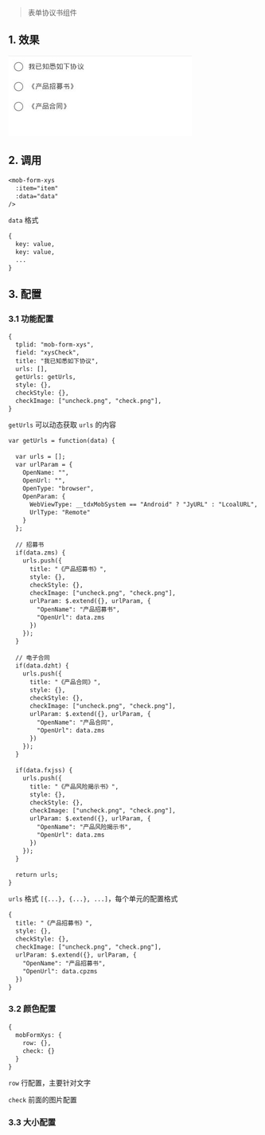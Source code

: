 > 表单协议书组件

## 1. 效果

![mob-form-xys](images/mob-form-xys.jpg)

## 2. 调用

```
<mob-form-xys 
  :item="item"
  :data="data"
/>
```

`data` 格式

```
{
  key: value,
  key: value,
  ...
}
```

## 3. 配置

### 3.1 功能配置

```
{
  tplid: "mob-form-xys",
  field: "xysCheck",
  title: "我已知悉如下协议",
  urls: [],
  getUrls: getUrls,
  style: {},
  checkStyle: {},
  checkImage: ["uncheck.png", "check.png"],
}
```

`getUrls` 可以动态获取 `urls` 的内容

```
var getUrls = function(data) {

  var urls = [];
  var urlParam = {
    OpenName: "",
    OpenUrl: "",
    OpenType: "browser",
    OpenParam: {
      WebViewType: __tdxMobSystem == "Android" ? "JyURL" : "LcoalURL",
      UrlType: "Remote"
    }
  };

  // 招募书
  if(data.zms) {
    urls.push({
      title: "《产品招募书》",
      style: {},
      checkStyle: {},
      checkImage: ["uncheck.png", "check.png"],
      urlParam: $.extend({}, urlParam, {
        "OpenName": "产品招募书",
        "OpenUrl": data.zms
      })
    });
  }

  // 电子合同
  if(data.dzht) {
    urls.push({
      title: "《产品合同》",
      style: {},
      checkStyle: {},
      checkImage: ["uncheck.png", "check.png"],
      urlParam: $.extend({}, urlParam, {
        "OpenName": "产品合同",
        "OpenUrl": data.zms
      })
    });
  }

  if(data.fxjss) {
    urls.push({
      title: "《产品风险揭示书》",
      style: {},
      checkStyle: {},
      checkImage: ["uncheck.png", "check.png"],
      urlParam: $.extend({}, urlParam, {
        "OpenName": "产品风险揭示书",
        "OpenUrl": data.zms
      })
    });
  }

  return urls;
}
```

`urls` 格式 `[{...}, {...}, ...]`，每个单元的配置格式

```
{
  title: "《产品招募书》",
  style: {},
  checkStyle: {},
  checkImage: ["uncheck.png", "check.png"],
  urlParam: $.extend({}, urlParam, {
    "OpenName": "产品招募书",
    "OpenUrl": data.cpzms
  })
}
```

### 3.2 颜色配置

```
{
  mobFormXys: {
    row: {},
    check: {}
  }
}
```

`row` 行配置，主要针对文字

`check` 前面的图片配置

### 3.3 大小配置